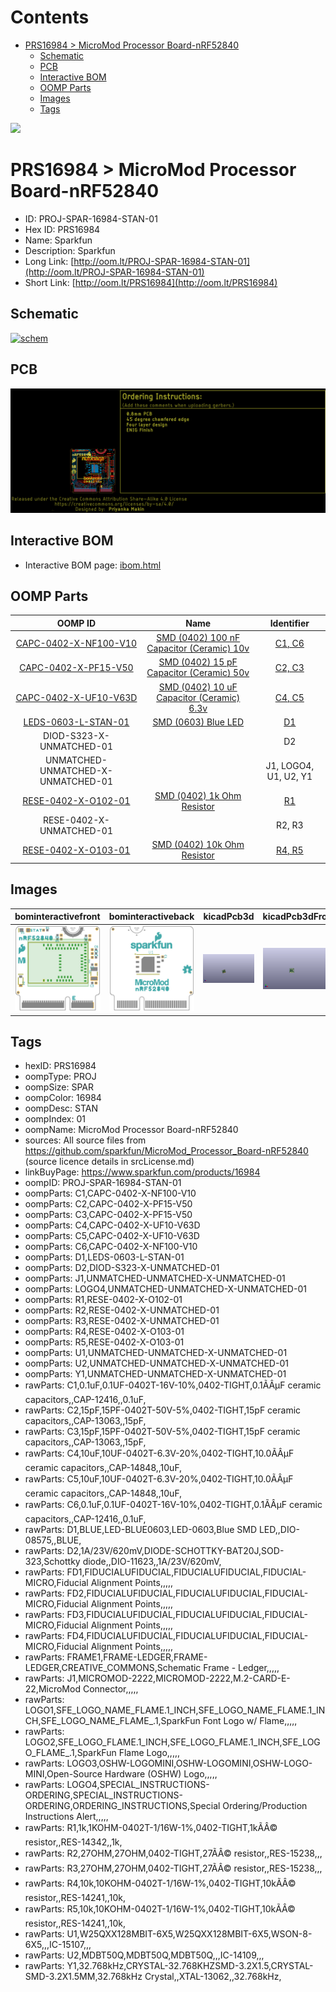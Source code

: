 



Contents
========

* [PRS16984 > MicroMod Processor Board-nRF52840](#prs16984--micromod-processor-board-nrf52840)
	* [Schematic](#schematic)
	* [PCB](#pcb)
	* [Interactive BOM](#interactive-bom)
	* [OOMP Parts](#oomp-parts)
	* [Images](#images)
	* [Tags](#tags)
  
![][im]
# PRS16984 > MicroMod Processor Board-nRF52840

- ID: PROJ-SPAR-16984-STAN-01
- Hex ID: PRS16984
- Name: Sparkfun
- Description: Sparkfun
- Long Link: [http://oom.lt/PROJ-SPAR-16984-STAN-01](http://oom.lt/PROJ-SPAR-16984-STAN-01)
- Short Link: [http://oom.lt/PRS16984](http://oom.lt/PRS16984)

## Schematic
  
[![schem](eagleSchemImage.png)](eagleSchemImage.png)
## PCB
  
[![pcb](eagleImage.png)](eagleImage.png)
## Interactive BOM

- Interactive BOM page: [ibom.html](https://htmlpreview.github.io/?https://github.com/oomlout/oomlout_OOMP_projects/blob/main/PROJ-SPAR-16984-STAN-01/kicad/bom/ibom.html)

## OOMP Parts
  

|OOMP ID|Name|Identifier|
| :---: | :---: | :---: |
|[CAPC-0402-X-NF100-V10](https://github.com/oomlout/oomlout_OOMP_parts/tree/main/CAPC-0402-X-NF100-V10/)|[SMD (0402) 100 nF Capacitor (Ceramic) 10v](https://github.com/oomlout/oomlout_OOMP_parts/tree/main/CAPC-0402-X-NF100-V10/)|[C1, C6](https://github.com/oomlout/oomlout_OOMP_parts/tree/main/CAPC-0402-X-NF100-V10/)|
|[CAPC-0402-X-PF15-V50](https://github.com/oomlout/oomlout_OOMP_parts/tree/main/CAPC-0402-X-PF15-V50/)|[SMD (0402) 15 pF Capacitor (Ceramic) 50v](https://github.com/oomlout/oomlout_OOMP_parts/tree/main/CAPC-0402-X-PF15-V50/)|[C2, C3](https://github.com/oomlout/oomlout_OOMP_parts/tree/main/CAPC-0402-X-PF15-V50/)|
|[CAPC-0402-X-UF10-V63D](https://github.com/oomlout/oomlout_OOMP_parts/tree/main/CAPC-0402-X-UF10-V63D/)|[SMD (0402) 10 uF Capacitor (Ceramic) 6.3v](https://github.com/oomlout/oomlout_OOMP_parts/tree/main/CAPC-0402-X-UF10-V63D/)|[C4, C5](https://github.com/oomlout/oomlout_OOMP_parts/tree/main/CAPC-0402-X-UF10-V63D/)|
|[LEDS-0603-L-STAN-01](https://github.com/oomlout/oomlout_OOMP_parts/tree/main/LEDS-0603-L-STAN-01/)|[SMD (0603) Blue LED](https://github.com/oomlout/oomlout_OOMP_parts/tree/main/LEDS-0603-L-STAN-01/)|[D1](https://github.com/oomlout/oomlout_OOMP_parts/tree/main/LEDS-0603-L-STAN-01/)|
|DIOD-S323-X-UNMATCHED-01||D2|
|UNMATCHED-UNMATCHED-X-UNMATCHED-01||J1, LOGO4, U1, U2, Y1|
|[RESE-0402-X-O102-01](https://github.com/oomlout/oomlout_OOMP_parts/tree/main/RESE-0402-X-O102-01/)|[SMD (0402) 1k Ohm Resistor](https://github.com/oomlout/oomlout_OOMP_parts/tree/main/RESE-0402-X-O102-01/)|[R1](https://github.com/oomlout/oomlout_OOMP_parts/tree/main/RESE-0402-X-O102-01/)|
|RESE-0402-X-UNMATCHED-01||R2, R3|
|[RESE-0402-X-O103-01](https://github.com/oomlout/oomlout_OOMP_parts/tree/main/RESE-0402-X-O103-01/)|[SMD (0402) 10k Ohm Resistor](https://github.com/oomlout/oomlout_OOMP_parts/tree/main/RESE-0402-X-O103-01/)|[R4, R5](https://github.com/oomlout/oomlout_OOMP_parts/tree/main/RESE-0402-X-O103-01/)|

## Images
  
  

|bominteractivefront|bominteractiveback|kicadPcb3d|kicadPcb3dFront|kicadPcb3dBack|eagleImage|eagleSchemImage|pcbdraw|pcbdrawback|
| :---: | :---: | :---: | :---: | :---: | :---: | :---: | :---: | :---: |
|[![bominteractivefront](bomFront_140.png)](bomFront.png)|[![bominteractiveback](bomBack_140.png)](bomBack.png)|[![kicadPcb3d](kicadPcb3d_140.png)](kicadPcb3d.png)|[![kicadPcb3dFront](kicadPcb3dFront_140.png)](kicadPcb3dFront.png)|[![kicadPcb3dBack](kicadPcb3dBack_140.png)](kicadPcb3dBack.png)|[![eagleImage](eagleImage_140.png)](eagleImage.png)|[![eagleSchemImage](eagleSchemImage_140.png)](eagleSchemImage.png)|[![pcbdraw](pcbdraw_140.png)](pcbdraw.png)|[![pcbdrawback](pcbdrawBack_140.png)](pcbdrawBack.png)|

## Tags

- hexID: PRS16984
- oompType: PROJ
- oompSize: SPAR
- oompColor: 16984
- oompDesc: STAN
- oompIndex: 01
- oompName: MicroMod Processor Board-nRF52840
- sources: All source files from https://github.com/sparkfun/MicroMod_Processor_Board-nRF52840 (source licence details in srcLicense.md)
- linkBuyPage: https://www.sparkfun.com/products/16984
- oompID: PROJ-SPAR-16984-STAN-01
- oompParts: C1,CAPC-0402-X-NF100-V10
- oompParts: C2,CAPC-0402-X-PF15-V50
- oompParts: C3,CAPC-0402-X-PF15-V50
- oompParts: C4,CAPC-0402-X-UF10-V63D
- oompParts: C5,CAPC-0402-X-UF10-V63D
- oompParts: C6,CAPC-0402-X-NF100-V10
- oompParts: D1,LEDS-0603-L-STAN-01
- oompParts: D2,DIOD-S323-X-UNMATCHED-01
- oompParts: J1,UNMATCHED-UNMATCHED-X-UNMATCHED-01
- oompParts: LOGO4,UNMATCHED-UNMATCHED-X-UNMATCHED-01
- oompParts: R1,RESE-0402-X-O102-01
- oompParts: R2,RESE-0402-X-UNMATCHED-01
- oompParts: R3,RESE-0402-X-UNMATCHED-01
- oompParts: R4,RESE-0402-X-O103-01
- oompParts: R5,RESE-0402-X-O103-01
- oompParts: U1,UNMATCHED-UNMATCHED-X-UNMATCHED-01
- oompParts: U2,UNMATCHED-UNMATCHED-X-UNMATCHED-01
- oompParts: Y1,UNMATCHED-UNMATCHED-X-UNMATCHED-01
- rawParts: C1,0.1uF,0.1UF-0402T-16V-10%,0402-TIGHT,0.1ÃÂµF ceramic capacitors,,CAP-12416,,0.1uF,
- rawParts: C2,15pF,15PF-0402T-50V-5%,0402-TIGHT,15pF ceramic capacitors,,CAP-13063,,15pF,
- rawParts: C3,15pF,15PF-0402T-50V-5%,0402-TIGHT,15pF ceramic capacitors,,CAP-13063,,15pF,
- rawParts: C4,10uF,10UF-0402T-6.3V-20%,0402-TIGHT,10.0ÃÂµF ceramic capacitors,,CAP-14848,,10uF,
- rawParts: C5,10uF,10UF-0402T-6.3V-20%,0402-TIGHT,10.0ÃÂµF ceramic capacitors,,CAP-14848,,10uF,
- rawParts: C6,0.1uF,0.1UF-0402T-16V-10%,0402-TIGHT,0.1ÃÂµF ceramic capacitors,,CAP-12416,,0.1uF,
- rawParts: D1,BLUE,LED-BLUE0603,LED-0603,Blue SMD LED,,DIO-08575,,BLUE,
- rawParts: D2,1A/23V/620mV,DIODE-SCHOTTKY-BAT20J,SOD-323,Schottky diode,,DIO-11623,,1A/23V/620mV,
- rawParts: FD1,FIDUCIALUFIDUCIAL,FIDUCIALUFIDUCIAL,FIDUCIAL-MICRO,Fiducial Alignment Points,,,,,
- rawParts: FD2,FIDUCIALUFIDUCIAL,FIDUCIALUFIDUCIAL,FIDUCIAL-MICRO,Fiducial Alignment Points,,,,,
- rawParts: FD3,FIDUCIALUFIDUCIAL,FIDUCIALUFIDUCIAL,FIDUCIAL-MICRO,Fiducial Alignment Points,,,,,
- rawParts: FD4,FIDUCIALUFIDUCIAL,FIDUCIALUFIDUCIAL,FIDUCIAL-MICRO,Fiducial Alignment Points,,,,,
- rawParts: FRAME1,FRAME-LEDGER,FRAME-LEDGER,CREATIVE_COMMONS,Schematic Frame - Ledger,,,,,
- rawParts: J1,MICROMOD-2222,MICROMOD-2222,M.2-CARD-E-22,MicroMod Connector,,,,,
- rawParts: LOGO1,SFE_LOGO_NAME_FLAME.1_INCH,SFE_LOGO_NAME_FLAME.1_INCH,SFE_LOGO_NAME_FLAME_.1,SparkFun Font Logo w/ Flame,,,,,
- rawParts: LOGO2,SFE_LOGO_FLAME.1_INCH,SFE_LOGO_FLAME.1_INCH,SFE_LOGO_FLAME_.1,SparkFun Flame Logo,,,,,
- rawParts: LOGO3,OSHW-LOGOMINI,OSHW-LOGOMINI,OSHW-LOGO-MINI,Open-Source Hardware (OSHW) Logo,,,,,
- rawParts: LOGO4,SPECIAL_INSTRUCTIONS-ORDERING,SPECIAL_INSTRUCTIONS-ORDERING,ORDERING_INSTRUCTIONS,Special Ordering/Production Instructions Alert,,,,,
- rawParts: R1,1k,1KOHM-0402T-1/16W-1%,0402-TIGHT,1kÃÂ© resistor,,RES-14342,,1k,
- rawParts: R2,27OHM,27OHM,0402-TIGHT,27ÃÂ© resistor,,RES-15238,,,
- rawParts: R3,27OHM,27OHM,0402-TIGHT,27ÃÂ© resistor,,RES-15238,,,
- rawParts: R4,10k,10KOHM-0402T-1/16W-1%,0402-TIGHT,10kÃÂ© resistor,,RES-14241,,10k,
- rawParts: R5,10k,10KOHM-0402T-1/16W-1%,0402-TIGHT,10kÃÂ© resistor,,RES-14241,,10k,
- rawParts: U1,W25QXX128MBIT-6X5,W25QXX128MBIT-6X5,WSON-8-6X5,,,IC-15107,,,
- rawParts: U2,MDBT50Q,MDBT50Q,MDBT50Q,,,IC-14109,,,
- rawParts: Y1,32.768kHz,CRYSTAL-32.768KHZSMD-3.2X1.5,CRYSTAL-SMD-3.2X1.5MM,32.768kHz Crystal,,XTAL-13062,,32.768kHz,



[im]: kicadPcb3d_450.png
